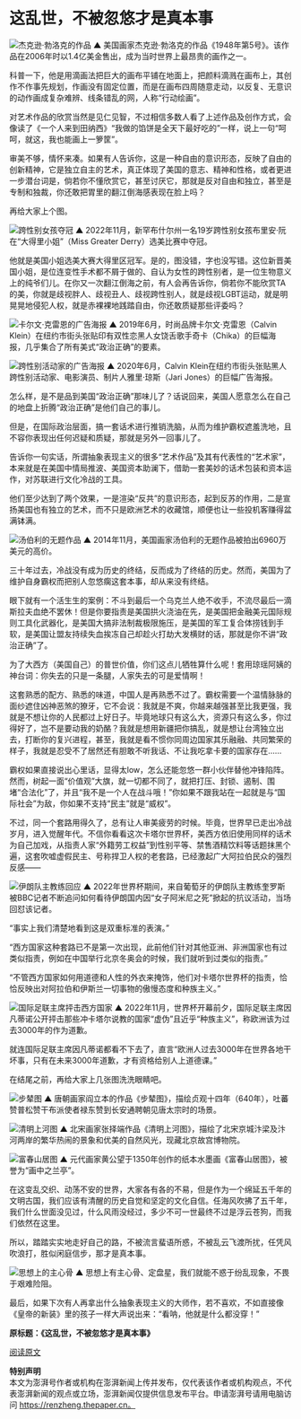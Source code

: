 # 这乱世，不被忽悠才是真本事

![杰克逊·勃洛克的作品](https://imagepphcloud.thepaper.cn/pph/image/228/344/746.jpg)
▲ 美国画家杰克逊·勃洛克的作品《1948年第5号》。该作品在2006年时以1.4亿美金售出，成为当时世界上最昂贵的画作之一。

科普一下，他是用滴画法把巨大的画布平铺在地面上，把颜料滴溅在画布上，其创作不作事先规划，作画没有固定位置，而是在画布四周随意走动，以反复、无意识的动作画成复杂难辨、线条错乱的网，人称“行动绘画”。

对艺术作品的欣赏当然是见仁见智，不过相信多数人看了上述作品及创作方式，会像读了《一个人来到田纳西》“我做的馅饼是全天下最好吃的”一样，说上一句“呵呵，就这，我也能画上一箩筐”。

审美不够，情怀来凑。如果有人告诉你，这是一种自由的意识形态，反映了自由的创新精神，它是独立自主的艺术，真正体现了美国的意志、精神和性格，或者更进一步潜台词是，倘若你不懂欣赏它，甚至讨厌它，那就是反对自由和独立，甚至是专制和独裁，你还敢把胃里的翻江倒海感表现在脸上吗？

再给大家上个图。

![跨性别女孩夺冠](https://imagepphcloud.thepaper.cn/pph/image/228/344/748.gif)
▲ 2022年11月，新罕布什尔州一名19岁跨性别女孩布里安·阮在“大得里小姐”（Miss Greater Derry）选美比赛中夺冠。

他就是美国小姐选美大赛大得里区冠军。是的，图没错，字也没写错。这位新晋美国小姐，是位连变性手术都不屑于做的、自认为女性的跨性别者，是一位生物意义上的纯爷们儿。在你又一次翻江倒海之前，有人会再告诉你，倘若你不能欣赏TA的美，你就是歧视胖人、歧视丑人、歧视跨性别人，就是歧视LGBT运动，就是明晃晃地侵犯人权，就是赤裸裸地践踏自由，你还敢质疑那些评委吗？

![卡尔文·克雷恩的广告海报](https://imagepphcloud.thepaper.cn/pph/image/228/344/751.jpg)
▲ 2019年6月，时尚品牌卡尔文·克雷恩（Calvin Klein）在纽约市街头张贴印有双性恋黑人女饶舌歌手奇卡（Chika）的巨幅海报，几乎集合了所有美式“政治正确”的要素。

![跨性别活动家的广告海报](https://imagepphcloud.thepaper.cn/pph/image/228/344/753.jpg)
▲ 2020年6月，Calvin Klein在纽约市街头张贴黑人跨性别活动家、电影演员、制片人雅里·琼斯（Jari Jones）的巨幅广告海报。

怎么样，是不是品到美国“政治正确”那味儿了？话说回来，美国人愿意怎么在自己的地盘上折腾“政治正确”是他们自己的事儿。

但是，在国际政治层面，搞一套话术进行推销洗脑，从而为维护霸权遮羞洗地，且不容你表现出任何迟疑和质疑，那就是另外一回事儿了。

告诉你一句实话，所谓抽象表现主义的很多“艺术作品”及其有代表性的“艺术家”，本来就是在美国中情局推波、美国资本助澜下，借助一套美妙的话术包装和资本运作，对苏联进行文化冷战的工具。

他们至少达到了两个效果，一是渲染“反共”的意识形态，起到反苏的作用，二是宣扬美国也有独立的艺术，而不只是欧洲艺术的收藏馆，顺便也让一些投机客赚得盆满钵满。

![汤伯利的无题作品](https://imagepphcloud.thepaper.cn/pph/image/228/344/754.jpg)
▲ 2014年11月，美国画家汤伯利的无题作品被拍出6960万美元的高价。

三十年过去，冷战没有成为历史的终结，反而成为了终结的历史。然而，美国为了维护自身霸权而把别人忽悠瘸这套本事，却从来没有终结。

眼下就有一个活生生的案例：不斗到最后一个乌克兰人绝不收手，不流尽最后一滴斯拉夫血绝不罢休！但是你要指责是美国拱火浇油在先，是美国把金融美元国际规则工具化武器化，是美国大搞非法制裁极限施压，是美国的军工复合体捞钱到手软，是美国让盟友持续失血挨冻自己却趁火打劫大发横财的话，那就是你不讲“政治正确”了。

为了大西方（美国自己）的普世价值，你们这点儿牺牲算什么呢！套用琼瑶阿姨的神台词：你失去的只是一条腿，人家失去的可是爱情啊！

这套熟悉的配方、熟悉的味道，中国人是再熟悉不过了。霸权需要一个温情脉脉的面纱遮住凶神恶煞的獠牙，它不会说：我就是不爽，你越来越强甚至比我更强，我就是不想让你的人民都过上好日子。毕竟地球只有这么大，资源只有这么多，你过得好了，岂不是要动我的奶酪？我就是想用新疆把你搞乱，就是想让台湾独立出去，打断你的复兴进程，甚至，我就是看不惯你同周边国家其乐融融、共同繁荣的样子，我就是忍受不了居然还有胆敢不听我话、不让我吃拿卡要的国家存在……

霸权如果直接说出心里话，显得太low，怎么还能忽悠一群小伙伴替他冲锋陷阵。然而，树起一面“价值观”大旗，就一切都不同了，就把打压、封锁、遏制、围堵“合法化”了，并且“我不是一个人在战斗哦！”你如果不跟我站在一起就是与“国际社会”为敌，你如果不支持“民主”就是“威权”。

不过，同一个套路用得久了，总有让人审美疲劳的时候。毕竟，世界早已走出冷战岁月，进入觉醒年代。不信你看看这次卡塔尔世界杯，美西方依旧使用同样的话术为自己加戏，从指责人家“外籍劳工权益”到性别平等、禁售酒精饮料等话题抹黑个遍，这套吹嘘虚假民主、号称捍卫人权的老套路，已经激起广大阿拉伯民众的强烈反感——

![伊朗队主教练回应](https://imagepphcloud.thepaper.cn/pph/image/228/344/755.gif)
▲ 2022年世界杯期间，来自葡萄牙的伊朗队主教练奎罗斯被BBC记者不断追问如何看待伊朗国内因“女子阿米尼之死”掀起的抗议活动，当场回怼该记者。

“事实上我们清楚地看到这是双重标准的表演。”

“西方国家这种套路已不是第一次出现，此前他们针对其他亚洲、非洲国家也有过类似指责，例如在中国举行北京冬奥会的时候，我们就听到过类似的指责。”

“不管西方国家如何用道德和人性的外衣来掩饰，他们对卡塔尔世界杯的指责，恰恰反映出对阿拉伯和伊斯兰一切事物的傲慢态度和种族主义。”

![国际足联主席抨击西方国家](https://imagepphcloud.thepaper.cn/pph/image/228/344/761.gif)
▲ 2022年11月，世界杯开幕前夕，国际足联主席因凡蒂诺公开抨击那些冲卡塔尔说教的国家“虚伪”且近乎“种族主义”，称欧洲该为过去3000年的作为道歉。

就连国际足联主席因凡蒂诺都看不下去了，直言“欧洲人过去3000年在世界各地干坏事，只有在未来3000年道歉，才有资格给别人上道德课。”

在结尾之前，再给大家上几张图洗洗眼睛吧。

![步辇图](https://imagepphcloud.thepaper.cn/pph/image/228/344/763.jpg)
▲ 唐朝画家阎立本的作品《步辇图》，描绘贞观十四年（640年），吐蕃赞普松赞干布派使者禄东赞到长安通聘朝见唐太宗时的场景。

![清明上河图](https://imagepphcloud.thepaper.cn/pph/image/228/344/765.jpg)
▲ 北宋画家张择端作品《清明上河图》，描绘了北宋京城汴梁及汴河两岸的繁华热闹的景象和优美的自然风光，现藏北京故宫博物院。

![富春山居图](https://imagepphcloud.thepaper.cn/pph/image/228/344/769.jpg)
▲ 元代画家黄公望于1350年创作的纸本水墨画《富春山居图》，被誉为“画中之兰亭”。

在这变乱交织、动荡不安的世界，大家各有各的不易，但是作为一个绵延五千年的文明古国，我们应该有清醒的历史自觉和坚定的文化自信。任海风吹拂了五千年，我们什么世面没见过，什么风雨没经过，多少不可一世最终不过是浮云苍狗，而我们依然在这里。

所以，踏踏实实地走好自己的路，不被流言蜚语所惑，不被乱云飞渡所扰，任凭风吹浪打，胜似闲庭信步，那才是真本事。

![思想上的主心骨](https://imagepphcloud.thepaper.cn/pph/image/228/344/771.jpg)
▲ 思想上有主心骨、定盘星，我们就能不惑于纷乱现象，不畏于艰难险阻。

最后，如果下次有人再拿出什么抽象表现主义的大师作，若不喜欢，不如直接像《皇帝的新装》里的孩子一样大声说出来：“看呐，他就是什么都没穿！”

**原标题：《这乱世，不被忽悠才是真本事》**

[阅读原文](http://mp.weixin.qq.com/s?__biz=MzkyMjE2MjQyMQ==&mid=2247493781&idx=1&sn=52f35d8161d807f78d9689f0bb645d0c&chksm=c1fa2d0ff68da4197f4260ff7f69301623eb6198a8b9775110e009a8a174418166b5a4d487bb&scene=27#wechat_redirect)

**特别声明**  
本文为澎湃号作者或机构在澎湃新闻上传并发布，仅代表该作者或机构观点，不代表澎湃新闻的观点或立场，澎湃新闻仅提供信息发布平台。申请澎湃号请用电脑访问 https://renzheng.thepaper.cn。
<!-- tcd_original_link https://m.thepaper.cn/newsDetail_forward_21029751 -->
